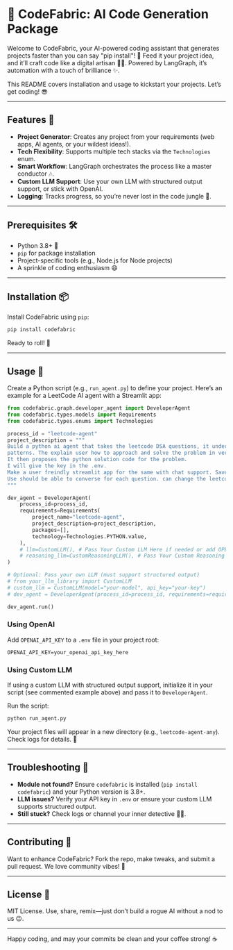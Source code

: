 # 🚀 CodeFabric: AI Code Generation Package

Welcome to CodeFabric, your AI-powered coding assistant that generates projects faster than you can say "pip install"! 🚀 Feed it your project idea, and it’ll craft code like a digital artisan 🧙‍♂️. Powered by LangGraph, it’s automation with a touch of brilliance ✨.

This README covers installation and usage to kickstart your projects. Let’s get coding! 😎

---

## Features 🌟

- **Project Generator**: Creates any project from your requirements (web apps, AI agents, or your wildest ideas!).
- **Tech Flexibility**: Supports multiple tech stacks via the `Technologies` enum.
- **Smart Workflow**: LangGraph orchestrates the process like a master conductor 🎶.
- **Custom LLM Support**: Use your own LLM with structured output support, or stick with OpenAI.
- **Logging**: Tracks progress, so you’re never lost in the code jungle 🌴.

---

## Prerequisites 🛠️

- Python 3.8+ 🐍
- `pip` for package installation
- Project-specific tools (e.g., Node.js for Node projects)
- A sprinkle of coding enthusiasm 😄

---

## Installation 📦

Install CodeFabric using `pip`:

```bash
pip install codefabric
```

Ready to roll! 🎉

---

## Usage 🚀

Create a Python script (e.g., `run_agent.py`) to define your project. Here’s an example for a LeetCode AI agent with a Streamlit app:

```python
from codefabric.graph.developer_agent import DeveloperAgent
from codefabric.types.models import Requirements
from codefabric.types.enums import Technologies

process_id = "leetcode-agent"
project_description = """
Build a python ai agent that takes the leetcode DSA questions, it understands the problem and identify the common
patterns. The explain user how to approach and solve the problem in very pattern identification way.
It then proposes the python solution code for the problem.
I will give the key in the .env.
Make a user freindly streamlit app for the same with chat support. Save the Each Questions as a row in sqlite3 local database.
Use should be able to converse for each question. can change the leetcode question using + icon. can go back to question list and converse again.
"""

dev_agent = DeveloperAgent(
    process_id=process_id,
    requirements=Requirements(
        project_name="leetcode-agent",
        project_description=project_description,
        packages=[],
        technology=Technologies.PYTHON.value,
    ),
    # llm=CustomLLM(), # Pass Your Custom LLM Here if needed or add OPENAI_API_KEY in .env file
    # reasoning_llm=CustomReasoningLLM(), # Pass Your Custom Reasoning LLM Here if needed or add OPENAI_API_KEY in .env file
)

# Optional: Pass your own LLM (must support structured output)
# from your_llm_library import CustomLLM
# custom_llm = CustomLLM(model="your-model", api_key="your-key")
# dev_agent = DeveloperAgent(process_id=process_id, requirements=requirements, llm=custom_llm)

dev_agent.run()
```

### Using OpenAI
Add `OPENAI_API_KEY` to a `.env` file in your project root:

```env
OPENAI_API_KEY=your_openai_api_key_here
```

### Using Custom LLM
If using a custom LLM with structured output support, initialize it in your script (see commented example above) and pass it to `DeveloperAgent`.

Run the script:

```bash
python run_agent.py
```

Your project files will appear in a new directory (e.g., `leetcode-agent-any`). Check logs for details. 🎉

---

## Troubleshooting 🐞

- **Module not found?** Ensure `codefabric` is installed (`pip install codefabric`) and your Python version is 3.8+.
- **LLM issues?** Verify your API key in `.env` or ensure your custom LLM supports structured output.
- **Still stuck?** Check logs or channel your inner detective 🕵️‍♂️.

---

## Contributing 🤝

Want to enhance CodeFabric? Fork the repo, make tweaks, and submit a pull request. We love community vibes! 🌈

---

## License 📜

MIT License. Use, share, remix—just don’t build a rogue AI without a nod to us 😉.

---

Happy coding, and may your commits be clean and your coffee strong! ☕